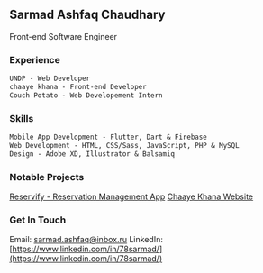 ## Sarmad Ashfaq Chaudhary

Front-end Software Engineer

### Experience

```markdown
UNDP - Web Developer
chaaye khana - Front-end Developer
Couch Potato - Web Developement Intern
```

### Skills

```markdown
Mobile App Development - Flutter, Dart & Firebase
Web Development - HTML, CSS/Sass, JavaScript, PHP & MySQL
Design - Adobe XD, Illustrator & Balsamiq
```

### Notable Projects

[Reservify - Reservation Management App](https://github.com/78sarmad/reservify)
[Chaaye Khana Website](http://www.chaayekhana.com/)


### Get In Touch

Email: [sarmad.ashfaq@inbox.ru](mailto:sarmad.ashfaq@inbox.ru)
LinkedIn: [https://www.linkedin.com/in/78sarmad/](https://www.linkedin.com/in/78sarmad/)

